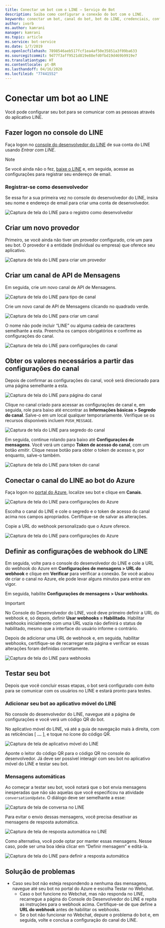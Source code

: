 ```yaml
---
title: Conectar um bot com o LINE – Serviço de Bot
description: Saiba como configurar a conexão do bot com o LINE.
keywords: conectar um bot, canal do bot, bot do LINE, credenciais, configurar, telefone
author: ivorb
ms.author: kamrani
manager: kamrani
ms.topic: article
ms.service: bot-service
ms.date: 1/7/2019
ms.openlocfilehash: 7898546aeb517fcf1ea4af50e35851a3f09ba633
ms.sourcegitcommit: 9d77f3aff9521d819e88efd0fbd19d469b9919e7
ms.translationtype: HT
ms.contentlocale: pt-BR
ms.lasthandoff: 04/16/2020
ms.locfileid: "77441552"
---
```

# <a name="connect-a-bot-to-line"></a>Conectar um bot ao LINE

Você pode configurar seu bot para se comunicar com as pessoas através do aplicativo LINE.

## <a name="log-into-the-line-console"></a>Fazer logon no console do LINE

Faça logon no [console do desenvolvedor do LINE](https://developers.line.biz/console/register/messaging-api/provider/) de sua conta do LINE usando *Entrar com LINE*. 

> [!NOTE]
> Se você ainda não o fez, [baixe o LINE](https://line.me/) e, em seguida, acesse as configurações para registrar seu endereço de email.

### <a name="register-as-a-developer"></a>Registrar-se como desenvolvedor

Se essa for a sua primeira vez no console do desenvolvedor do LINE, insira seu nome e endereço de email para criar uma conta de desenvolvedor.

![Captura de tela do LINE para o registro como desenvolvedor](./media/channels/LINE-screenshot-1.png)

## <a name="create-a-new-provider"></a>Criar um novo provedor

Primeiro, se você ainda não tiver um provedor configurado, crie um para seu bot. O provedor é a entidade (individual ou empresa) que oferece seu aplicativo.

![Captura de tela do LINE para criar um provedor](./media/channels/LINE-screenshot-2.png)

## <a name="create-a-messaging-api-channel"></a>Criar um canal de API de Mensagens

Em seguida, crie um novo canal de API de Mensagens. 

![Captura de tela do LINE para tipo de canal](./media/channels/LINE-channel-type-selection.png)

Crie um novo canal de API de Mensagens clicando no quadrado verde.

![Captura de tela do LINE para criar um canal](./media/channels/LINE-create-channel.png)

O nome não pode incluir “LINE” ou alguma cadeia de caracteres semelhante a esta. Preencha os campos obrigatórios e confirme as configurações do canal.

![Captura de tela do LINE para configurações do canal](./media/channels/LINE-screenshot-4.png)

## <a name="get-necessary-values-from-your-channel-settings"></a>Obter os valores necessários a partir das configurações do canal

Depois de confirmar as configurações do canal, você será direcionado para uma página semelhante a esta.

![Captura de tela do LINE para página do canal](./media/channels/LINE-screenshot-5.png)

Clique no canal criado para acessar as configurações de canal e, em seguida, role para baixo até encontrar as **Informações básicas > Segredo do canal**. Salve-o em um local qualquer temporariamente. Verifique se os recursos disponíveis incluem `PUSH_MESSAGE`.

![Captura de tela do LINE para segredo do canal](./media/channels/LINE-screenshot-6.png)

Em seguida, continue rolando para baixo até **Configurações de mensagens**. Você verá um campo **Token de acesso do canal**, com um botão *emitir*. Clique nesse botão para obter o token de acesso e, por enquanto, salve-o também.

![Captura de tela do LINE para token do canal](./media/channels/LINE-screenshot-8.png)

## <a name="connect-your-line-channel-to-your-azure-bot"></a>Conectar o canal do LINE ao bot do Azure

Faça logon no [portal do Azure](https://portal.azure.com/), localize seu bot e clique em **Canais**. 

![Captura de tela do LINE para configurações do Azure](./media/channels/LINE-channel-setting-2.png)

Escolha o canal do LINE e cole o segredo e o token de acesso do canal acima nos campos apropriados. Certifique-se de salvar as alterações.

Copie a URL do webhook personalizado que o Azure oferece.

![Captura de tela do LINE para configurações do Azure](./media/channels/LINE-channel-setting-1.png)

## <a name="configure-line-webhook-settings"></a>Definir as configurações de webhook do LINE

Em seguida, volte para o console do desenvolvedor do LINE e cole a URL do webhook do Azure em **Configurações de mensagens > URL do webhook** e clique em **Verificar** para verificar a conexão. Se você acabou de criar o canal no Azure, ele pode levar alguns minutos para entrar em vigor.

Em seguida, habilite **Configurações de mensagens > Usar webhooks**.

> [!IMPORTANT]
> No Console do Desenvolvedor do LINE, você deve primeiro definir a URL do webhook e, só depois, definir **Usar webhooks = Habilitado**. Habilitar webhooks inicialmente com uma URL vazia não definirá o status de habilitado, mesmo que a interface do usuário informe o contrário.

Depois de adicionar uma URL de webhook e, em seguida, habilitar webhooks, certifique-se de recarregar esta página e verificar se essas alterações foram definidas corretamente.

![Captura de tela do LINE para webhooks](./media/channels/LINE-screenshot-9.png)

## <a name="test-your-bot"></a>Testar seu bot

Depois que você concluir essas etapas, o bot será configurado com êxito para se comunicar com os usuários no LINE e estará pronto para testes.

### <a name="add-your-bot-to-your-line-mobile-app"></a>Adicionar seu bot ao aplicativo móvel do LINE

No console do desenvolvedor do LINE, navegue até a página de configurações e você verá um código QR do bot. 

No aplicativo móvel do LINE, vá até a guia de navegação mais à direita, com as reticências [ **...** ], e toque no ícone do código QR. 

![Captura de tela de aplicativo móvel do LINE](./media/channels/LINE-screenshot-12.jpg)

Aponte o leitor do código QR para o código QR no console do desenvolvedor. Já deve ser possível interagir com seu bot no aplicativo móvel do LINE e testar seu bot.

### <a name="automatic-messages"></a>Mensagens automáticas

Ao começar a testar seu bot, você notará que o bot envia mensagens inesperadas que não são aquelas que você especificou na atividade `conversationUpdate`.  O diálogo deve ser semelhante a esse:

![Captura de tela de conversa no LINE](./media/channels/LINE-screenshot-conversation.jpg)

Para evitar o envio dessas mensagens, você precisa desativar as mensagens de resposta automática.

![Captura de tela de resposta automática no LINE](./media/channels/LINE-screenshot-10.png)

Como alternativa, você pode optar por manter essas mensagens. Nesse caso, pode ser uma boa ideia clicar em “Definir mensagem” e editá-la.

![Captura de tela do LINE para definir a resposta automática](./media/channels/LINE-screenshot-11.png)

## <a name="troubleshooting"></a>Solução de problemas

* Caso seu bot não esteja respondendo a nenhuma das mensagens, navegue até seu bot no portal do Azure e escolha Testar no Webchat.  
    * Caso o bot funcione no Webchat, mas não responda no LINE, recarregue a página do Console do Desenvolvedor do LINE e repita as instruções para o webhook acima. Certifique-se de que define a **URL do webhook** antes de habilitar os webhooks.
    * Se o bot não funcionar no Webchat, depure o problema do bot e, em seguida, volte e conclua a configuração do canal do LINE.

